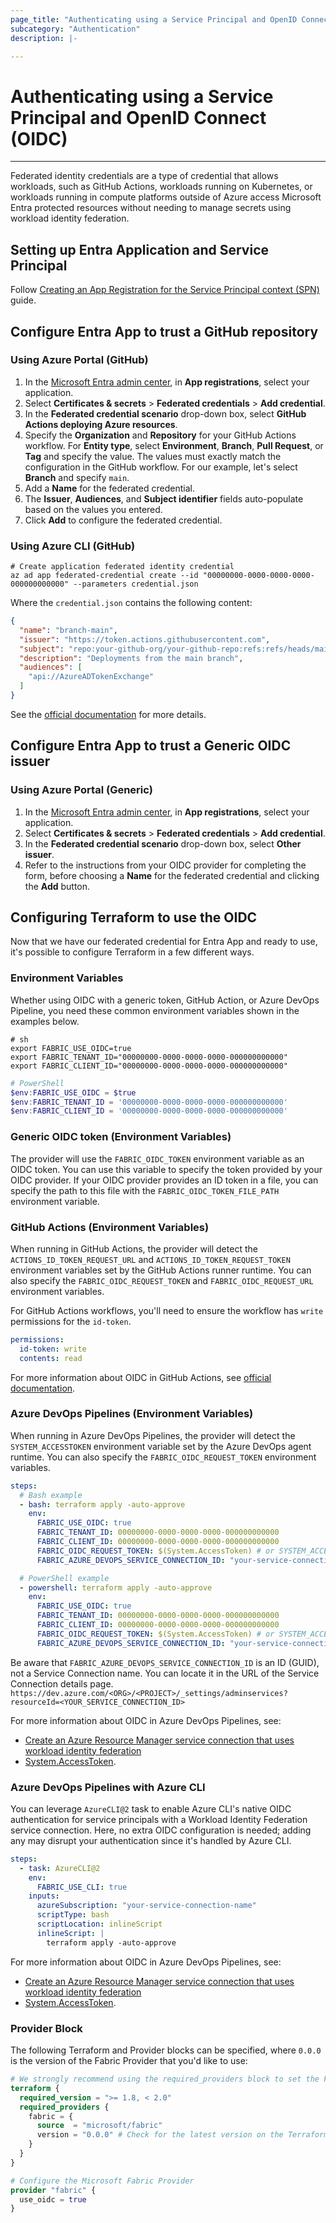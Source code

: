 ```yaml
---
page_title: "Authenticating using a Service Principal and OpenID Connect (OIDC)"
subcategory: "Authentication"
description: |-

---
```


# Authenticating using a Service Principal and OpenID Connect (OIDC)

---

Federated identity credentials are a type of credential that allows workloads, such as GitHub Actions, workloads running on Kubernetes, or workloads running in compute platforms outside of Azure access Microsoft Entra protected resources without needing to manage secrets using workload identity federation.

## Setting up Entra Application and Service Principal

Follow [Creating an App Registration for the Service Principal context (SPN)](./auth_app_reg_spn.md) guide.

## Configure Entra App to trust a GitHub repository

### Using Azure Portal (GitHub)

1. In the [Microsoft Entra admin center](https://entra.microsoft.com), in **App registrations**, select your application.
1. Select **Certificates & secrets** > **Federated credentials** > **Add credential**.
1. In the **Federated credential scenario** drop-down box, select **GitHub Actions deploying Azure resources**.
1. Specify the **Organization** and **Repository** for your GitHub Actions workflow. For **Entity type**, select **Environment**, **Branch**, **Pull Request**, or **Tag** and specify the value. The values must exactly match the configuration in the GitHub workflow. For our example, let's select **Branch** and specify `main`.
1. Add a **Name** for the federated credential.
1. The **Issuer**, **Audiences**, and **Subject identifier** fields auto-populate based on the values you entered.
1. Click **Add** to configure the federated credential.

### Using Azure CLI (GitHub)

```shell
# Create application federated identity credential
az ad app federated-credential create --id "00000000-0000-0000-0000-000000000000" --parameters credential.json
```

Where the `credential.json` contains the following content:

```json
{
  "name": "branch-main",
  "issuer": "https://token.actions.githubusercontent.com",
  "subject": "repo:your-github-org/your-github-repo:refs:refs/heads/main",
  "description": "Deployments from the main branch",
  "audiences": [
    "api://AzureADTokenExchange"
  ]
}
```

See the [official documentation](https://learn.microsoft.com/cli/azure/ad/app/federated-credential?view=azure-cli-latest#az-ad-app-federated-credential-create) for more details.

## Configure Entra App to trust a Generic OIDC issuer

### Using Azure Portal (Generic)

1. In the [Microsoft Entra admin center](https://entra.microsoft.com), in **App registrations**, select your application.
1. Select **Certificates & secrets** > **Federated credentials** > **Add credential**.
1. In the **Federated credential scenario** drop-down box, select **Other issuer**.
1. Refer to the instructions from your OIDC provider for completing the form, before choosing a **Name** for the federated credential and clicking the **Add** button.

## Configuring Terraform to use the OIDC

Now that we have our federated credential for Entra App and ready to use, it's possible to configure Terraform in a few different ways.

### Environment Variables

Whether using OIDC with a generic token, GitHub Action, or Azure DevOps Pipeline, you need these common environment variables shown in the examples below.

```shell
# sh
export FABRIC_USE_OIDC=true
export FABRIC_TENANT_ID="00000000-0000-0000-0000-000000000000"
export FABRIC_CLIENT_ID="00000000-0000-0000-0000-000000000000"
```

```powershell
# PowerShell
$env:FABRIC_USE_OIDC = $true
$env:FABRIC_TENANT_ID = '00000000-0000-0000-0000-000000000000'
$env:FABRIC_CLIENT_ID = '00000000-0000-0000-0000-000000000000'
```

### Generic OIDC token (Environment Variables)

The provider will use the `FABRIC_OIDC_TOKEN` environment variable as an OIDC token. You can use this variable to specify the token provided by your OIDC provider. If your OIDC provider provides an ID token in a file, you can specify the path to this file with the `FABRIC_OIDC_TOKEN_FILE_PATH` environment variable.

### GitHub Actions (Environment Variables)

When running in GitHub Actions, the provider will detect the `ACTIONS_ID_TOKEN_REQUEST_URL` and `ACTIONS_ID_TOKEN_REQUEST_TOKEN` environment variables set by the GitHub Actions runner runtime. You can also specify the `FABRIC_OIDC_REQUEST_TOKEN` and `FABRIC_OIDC_REQUEST_URL` environment variables.

For GitHub Actions workflows, you'll need to ensure the workflow has `write` permissions for the `id-token`.

```yaml
permissions:
  id-token: write
  contents: read
```

For more information about OIDC in GitHub Actions, see [official documentation](https://docs.github.com/actions/deployment/security-hardening-your-deployments/configuring-openid-connect-in-cloud-providers).

### Azure DevOps Pipelines (Environment Variables)

When running in Azure DevOps Pipelines, the provider will detect the `SYSTEM_ACCESSTOKEN` environment variable set by the Azure DevOps agent runtime. You can also specify the `FABRIC_OIDC_REQUEST_TOKEN` environment variables.

```yaml
steps:
  # Bash example
  - bash: terraform apply -auto-approve
    env:
      FABRIC_USE_OIDC: true
      FABRIC_TENANT_ID: 00000000-0000-0000-0000-000000000000
      FABRIC_CLIENT_ID: 00000000-0000-0000-0000-000000000000
      FABRIC_OIDC_REQUEST_TOKEN: $(System.AccessToken) # or SYSTEM_ACCESSTOKEN: $(System.AccessToken)
      FABRIC_AZURE_DEVOPS_SERVICE_CONNECTION_ID: "your-service-connection-id"

  # PowerShell example
  - powershell: terraform apply -auto-approve
    env:
      FABRIC_USE_OIDC: true
      FABRIC_TENANT_ID: 00000000-0000-0000-0000-000000000000
      FABRIC_CLIENT_ID: 00000000-0000-0000-0000-000000000000
      FABRIC_OIDC_REQUEST_TOKEN: $(System.AccessToken) # or SYSTEM_ACCESSTOKEN: $(System.AccessToken)
      FABRIC_AZURE_DEVOPS_SERVICE_CONNECTION_ID: "your-service-connection-id"
```

Be aware that `FABRIC_AZURE_DEVOPS_SERVICE_CONNECTION_ID` is an ID (GUID), not a Service Connection name. You can locate it in the URL of the Service Connection details page.
`https://dev.azure.com/<ORG>/<PROJECT>/_settings/adminservices?resourceId=<YOUR_SERVICE_CONNECTION_ID>`

For more information about OIDC in Azure DevOps Pipelines, see:

- [Create an Azure Resource Manager service connection that uses workload identity federation](https://learn.microsoft.com/azure/devops/pipelines/library/connect-to-azure?view=azure-devops#create-an-azure-resource-manager-service-connection-that-uses-workload-identity-federation)
- [System.AccessToken](https://learn.microsoft.com/azure/devops/pipelines/build/variables?view=azure-devops&tabs=yaml#systemaccesstoken).

### Azure DevOps Pipelines with Azure CLI

You can leverage `AzureCLI@2` task to enable Azure CLI's native OIDC authentication for service principals with a Workload Identity Federation service connection. Here, no extra OIDC configuration is needed; adding any may disrupt your authentication since it's handled by Azure CLI.

```yaml
steps:
  - task: AzureCLI@2
    env:
      FABRIC_USE_CLI: true
    inputs:
      azureSubscription: "your-service-connection-name"
      scriptType: bash
      scriptLocation: inlineScript
      inlineScript: |
        terraform apply -auto-approve
```

For more information about OIDC in Azure DevOps Pipelines, see:

- [Create an Azure Resource Manager service connection that uses workload identity federation](https://learn.microsoft.com/azure/devops/pipelines/library/connect-to-azure?view=azure-devops#create-an-azure-resource-manager-service-connection-that-uses-workload-identity-federation)
- [System.AccessToken](https://learn.microsoft.com/azure/devops/pipelines/build/variables?view=azure-devops&tabs=yaml#systemaccesstoken).

### Provider Block

The following Terraform and Provider blocks can be specified, where `0.0.0` is the version of the Fabric Provider that you'd like to use:

```terraform
# We strongly recommend using the required_providers block to set the Fabric Provider source and version being used
terraform {
  required_version = ">= 1.8, < 2.0"
  required_providers {
    fabric = {
      source  = "microsoft/fabric"
      version = "0.0.0" # Check for the latest version on the Terraform Registry
    }
  }
}

# Configure the Microsoft Fabric Provider
provider "fabric" {
  use_oidc = true
}
```
